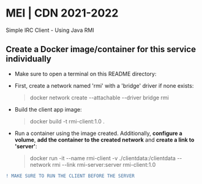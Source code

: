 # MEI | CDN 2021-2022
Simple IRC Client - Using Java RMI

## Create a Docker image/container for this service individually

- Make sure to open a terminal on this README directory:

- First, create a network named 'rmi' with a 'bridge' driver if none exists:
    > docker network create --attachable --driver bridge rmi

- Build the client app image:
    > docker build -t rmi-client:1.0 .

- Run a container using the image created. Additionally, **configure a volume**, **add the container to the created network** and **create a link to 'server'**:
    > docker run -it --name rmi-client -v ./clientdata:/clientdata --network rmi --link rmi-server:server rmi-client:1.0

```diff
! MAKE SURE TO RUN THE CLIENT BEFORE THE SERVER
```